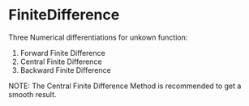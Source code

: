 # FiniteDifference

Three Numerical differentiations for unkown function:
1. Forward Finite Difference
2. Central Finite Difference
3. Backward Finite Difference

NOTE: The Central Finite Difference Method is recommended to get a smooth result.
